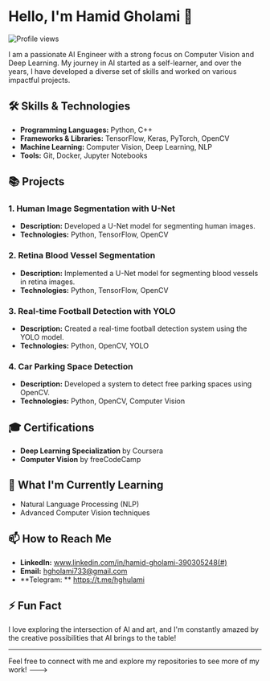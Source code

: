 # Hello, I'm Hamid Gholami 👋

![Profile views](https://gpvc.arturio.dev/hghulami733)

I am a passionate AI Engineer with a strong focus on Computer Vision and Deep Learning. My journey in AI started as a self-learner, and over the years, I have developed a diverse set of skills and worked on various impactful projects.

## 🛠️ Skills & Technologies

- **Programming Languages:** Python, C++
- **Frameworks & Libraries:** TensorFlow, Keras, PyTorch, OpenCV
- **Machine Learning:** Computer Vision, Deep Learning, NLP
- **Tools:** Git, Docker, Jupyter Notebooks

## 📚 Projects

### 1. Human Image Segmentation with U-Net
- **Description:** Developed a U-Net model for segmenting human images.
- **Technologies:** Python, TensorFlow, OpenCV


### 2. Retina Blood Vessel Segmentation
- **Description:** Implemented a U-Net model for segmenting blood vessels in retina images.
- **Technologies:** Python, TensorFlow, OpenCV


### 3. Real-time Football Detection with YOLO
- **Description:** Created a real-time football detection system using the YOLO model.
- **Technologies:** Python, OpenCV, YOLO


### 4. Car Parking Space Detection
- **Description:** Developed a system to detect free parking spaces using OpenCV.
- **Technologies:** Python, OpenCV, Computer Vision


## 🎓 Certifications

- **Deep Learning Specialization** by Coursera
- **Computer Vision** by freeCodeCamp

## 🌱 What I'm Currently Learning

- Natural Language Processing (NLP)
- Advanced Computer Vision techniques

## 📫 How to Reach Me

- **LinkedIn:** www.linkedin.com/in/hamid-gholami-390305248(#)
- **Email:** hgholami733@gmail.com
- **Telegram: ** https://t.me/hghulami

## ⚡ Fun Fact

I love exploring the intersection of AI and art, and I'm constantly amazed by the creative possibilities that AI brings to the table!

---

Feel free to connect with me and explore my repositories to see more of my work!
--->
